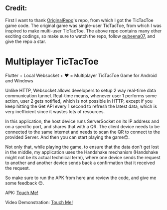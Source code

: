 ## Credit:
First I want to thank [OriginalRepo](https://github.com/qubeena07/MyWidgets/commits/main/lib/screens/tic_tac_toe_screen.dart)'s repo, from which I got the TicTacToe game code. The original game was single-user TicTacToe, from which I was inspired to make multi-user TicTacToe. The above repo contains many other exciting codings, so make sure to watch the repo, follow [qubeena07](https://github.com/qubeena07/), and give the repo a star.

# Multiplayer TicTacToe
Flutter + Local Websocket + ❤️ = Multiplayer TicTacToe Game for Android and Windows

Unlike HTTP, Websocket allows developers to setup 2 way real-time data communication tunnel.
Real-time means, whenever user 1 performs some action, user 2 gets notified, which is not possible in HTTP, except if you keep hitting the Get API every 1 second to refresh the latest data, which is very inefficient since it wastes lots of resources.

In this application, the host device runs ServerSocket on its IP address and on a specific port, and shares that with a QR.
The client device needs to be connected to the same internet and needs to scan the QR to connect to the provided Server. And then you can start playing the game😊.


Not only that, while playing the game, to ensure that the data don't get lost in the middle, my application uses the Handshake mechanism (Handshake might not be its actual technical term), where one device sends the request to another and another device sends back a confirmation that it received the request.

So make sure to run the APK from here and review the code, and give me some feedback 😊.

APK: [Touch Me!](https://drive.google.com/drive/u/0/folders/1j2jfecUFIdPj8l5yBlbCEIjkxHZEPqk6)

Video Demonstration: [Touch Me!](https://drive.google.com/file/d/1IdI5o11L8W3Rb6SLQdM9W5Sk0YXyMWGz/view?usp=drive_link)
